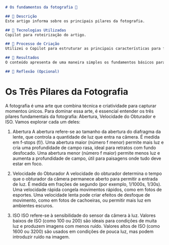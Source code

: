 
```markdown
# Os fundamentos da fotografia 📸

## 📒 Descrição
Este artigo informa sobre os principais pilares da fotografia. 

## 🤖 Tecnologias Utilizadas
Copilot para roteirização do artigo.

## 🧐 Processo de Criação
Utilizei o Copilot para estruturar as principais características para fazer fotografias.

## 🚀 Resultados
O conteúdo apresenta de uma maneira simples os fundamentos básicos para boas fotos. 

## 💭 Reflexão (Opcional)
```


# Os Três Pilares da Fotografia
A fotografia é uma arte que combina técnica e criatividade para capturar momentos únicos. Para dominar essa arte, é essencial entender os três pilares fundamentais da fotografia: Abertura, Velocidade do Obturador e ISO. Vamos explorar cada um deles:

1. Abertura
A abertura refere-se ao tamanho da abertura do diafragma da lente, que controla a quantidade de luz que entra na câmera. É medida em f-stops (f/). Uma abertura maior (número f menor) permite mais luz e cria uma profundidade de campo rasa, ideal para retratos com fundo desfocado. Uma abertura menor (número f maior) permite menos luz e aumenta a profundidade de campo, útil para paisagens onde tudo deve estar em foco.

2. Velocidade do Obturador
A velocidade do obturador determina o tempo que o obturador da câmera permanece aberto para permitir a entrada de luz. É medida em frações de segundo (por exemplo, 1/1000s, 1/30s). Uma velocidade rápida congela movimentos rápidos, como em fotos de esportes. Uma velocidade lenta pode criar efeitos de desfoque de movimento, como em fotos de cachoeiras, ou permitir mais luz em ambientes escuros.

3. ISO
ISO refere-se à sensibilidade do sensor da câmera à luz. Valores baixos de ISO (como 100 ou 200) são ideais para condições de muita luz e produzem imagens com menos ruído. Valores altos de ISO (como 1600 ou 3200) são usados em condições de pouca luz, mas podem introduzir ruído na imagem.
